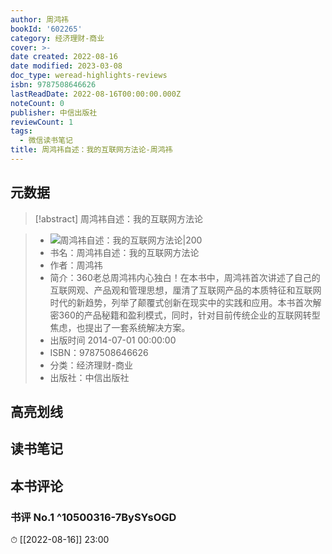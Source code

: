 ```yaml
---
author: 周鸿祎
bookId: '602265'
category: 经济理财-商业
cover: >-
date created: 2022-08-16
date modified: 2023-03-08
doc_type: weread-highlights-reviews
isbn: 9787508646626
lastReadDate: 2022-08-16T00:00:00.000Z
noteCount: 0
publisher: 中信出版社
reviewCount: 1
tags:
  - 微信读书笔记
title: 周鸿祎自述：我的互联网方法论-周鸿祎
---
```


## 元数据

>[!abstract] 周鸿祎自述：我的互联网方法论

> - ![周鸿祎自述：我的互联网方法论|200](https://wfqqreader-1252317822.image.myqcloud.com/cover/265/602265/t7_602265.jpg)
> - 书名：周鸿祎自述：我的互联网方法论
> - 作者：周鸿祎
> - 简介：360老总周鸿祎内心独白！在本书中，周鸿祎首次讲述了自己的互联网观、产品观和管理思想，厘清了互联网产品的本质特征和互联网时代的新趋势，列举了颠覆式创新在现实中的实践和应用。本书首次解密360的产品秘籍和盈利模式，同时，针对目前传统企业的互联网转型焦虑，也提出了一套系统解决方案。
> - 出版时间 2014-07-01 00:00:00
> - ISBN：9787508646626
> - 分类：经济理财-商业
> - 出版社：中信出版社

## 高亮划线

## 读书笔记

## 本书评论

### 书评 No.1 ^10500316-7BySYsOGD

⏱ [[2022-08-16]] 23:00
